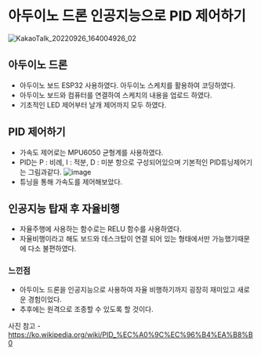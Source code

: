 # 아두이노 드론 인공지능으로 PID 제어하기
![KakaoTalk_20220926_164004926_02](https://user-images.githubusercontent.com/63223796/192220301-81d5533b-fc2c-4033-8d9c-2b43f58144df.jpg)

## 아두이노 드론
- 아두이노 보드 ESP32 사용하였다. 아두이노 스케치를 활용하여 코딩하였다.
- 아두이노 보드와 컴퓨터를 연결하여 스케치의 내용을 업로드 하였다.
- 기초적인 LED 제어부터 날개 제어까지 모두 하였다.

## PID 제어하기
- 가속도 제어로는 MPU6050 균형계를 사용하였다.
- PID는 P : 비례, I : 적분, D : 미분 항으로 구성되어있으며 기본적인 PID튜닝제어기는 그림과같다.
![image](https://user-images.githubusercontent.com/63223796/192217314-29c55cba-50b1-4279-9fd7-bcf1c6d144ff.png)
- 튜닝을 통해 가속도를 제어해보았다.

## 인공지능 탑재 후 자율비행
- 자율주행에 사용하는 함수로는 RELU 함수를 사용하였다.
- 자율비행이라고 해도 보드와 데스크탑이 연결 되어 있는 형태에서만 가능했기때문에 다소 불편하였다.

### 느낀점
- 아두이노 드론을 인공지능으로 사용하여 자율 비행하기까지 굉장히 재미있고 새로운 경험이었다.
- 추후에는 원격으로 조종할 수 있도록 할 것이다.


사진 참고 - https://ko.wikipedia.org/wiki/PID_%EC%A0%9C%EC%96%B4%EA%B8%B0
